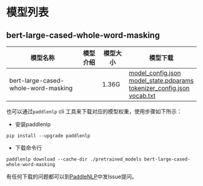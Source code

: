 #  模型列表

## bert-large-cased-whole-word-masking

| 模型名称 | 模型介绍 | 模型大小  | 模型下载 |
| --- | --- | --- | --- |
|bert-large-cased-whole-word-masking|  | 1.36G | [model_config.json](https://bj.bcebos.com/paddlenlp/models/community/bert-large-cased-whole-word-masking/model_config.json)<br>[model_state.pdparams](https://bj.bcebos.com/paddlenlp/models/community/bert-large-cased-whole-word-masking/model_state.pdparams)<br>[tokenizer_config.json](https://bj.bcebos.com/paddlenlp/models/community/bert-large-cased-whole-word-masking/tokenizer_config.json)<br>[vocab.txt](https://bj.bcebos.com/paddlenlp/models/community/bert-large-cased-whole-word-masking/vocab.txt) |

也可以通过`paddlenlp` cli 工具来下载对应的模型权重，使用步骤如下所示：

* 安装paddlenlp

```shell
pip install --upgrade paddlenlp
```

* 下载命令行

```shell
paddlenlp download --cache-dir ./pretrained_models bert-large-cased-whole-word-masking
```

有任何下载的问题都可以到[PaddleNLP](https://github.com/PaddlePaddle/PaddleNLP)中发Issue提问。